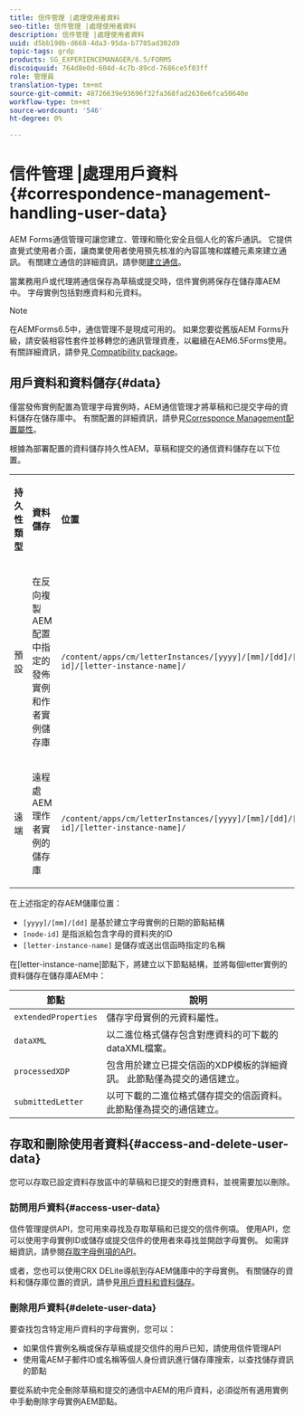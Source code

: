 ```yaml
---
title: 信件管理 |處理使用者資料
seo-title: 信件管理 |處理使用者資料
description: 信件管理 |處理使用者資料
uuid: d5bb190b-d668-4da3-95da-b7705ad302d9
topic-tags: grdp
products: SG_EXPERIENCEMANAGER/6.5/FORMS
discoiquuid: 764d8e0d-604d-4c7b-89cd-7686ce5f03ff
role: 管理員
translation-type: tm+mt
source-git-commit: 48726639e93696f32fa368fad2630e6fca50640e
workflow-type: tm+mt
source-wordcount: '546'
ht-degree: 0%

---
```



# 信件管理 |處理用戶資料{#correspondence-management-handling-user-data}

AEM Forms通信管理可讓您建立、管理和簡化安全且個人化的客戶通訊。 它提供直覺式使用者介面，讓商業使用者使用預先核准的內容區塊和媒體元素來建立通訊。 有關建立通信的詳細資訊，請參閱[建立通信](/help/forms/using/create-correspondence.md)。

當業務用戶或代理將通信保存為草稿或提交時，信件實例將保存在儲存庫AEM中。 字母實例包括對應資料和元資料。

>[!NOTE]
>
>在AEMForms6.5中，通信管理不是現成可用的。 如果您要從舊版AEM Forms升級，請安裝相容性套件並移轉您的通訊管理資產，以繼續在AEM6.5Forms使用。 有關詳細資訊，請參見[ Compatibility package](/help/forms/using/compatibility-package.md)。

## 用戶資料和資料儲存{#data}

僅當發佈實例配置為管理字母實例時，AEM通信管理才將草稿和已提交字母的資料儲存在儲存庫中。 有關配置的詳細資訊，請參見[Corresponce Management配置屬性](/help/forms/using/cm-configuration-properties.md)。

根據為部署配置的資料儲存持久性AEM，草稿和提交的通信資料儲存在以下位置。

<table>
 <tbody>
  <tr>
   <td><p><strong>持久性類型</strong></p> </td>
   <td><p><strong>資料儲存</strong></p> </td>
   <td><p><strong>位置</strong></p> </td>
  </tr>
  <tr>
   <td><p>預設</p> </td>
   <td><p>在反向複製AEM配置中指定的發佈實例和作者實例儲存庫</p> </td>
   <td><p><code>/content/apps/cm/letterInstances/[yyyy]/[mm]/[dd]/[node-id]/[letter-instance-name]/</code> </p> </td>
  </tr>
  <tr>
   <td><p>遠端</p> </td>
   <td><p>遠程處AEM理作者實例的儲存庫</p> </td>
   <td><p><code>/content/apps/cm/letterInstances/[yyyy]/[mm]/[dd]/[node-id]/[letter-instance-name]/</code></p> </td>
  </tr>
 </tbody>
</table>

在上述指定的存AEM儲庫位置：

* `[yyyy]/[mm]/[dd]` 是基於建立字母實例的日期的節點結構
* `[node-id]` 是指派給包含字母的資料夾的ID
* `[letter-instance-name]` 是儲存或送出信函時指定的名稱

在[letter-instance-name]節點下，將建立以下節點結構，並將每個letter實例的資料儲存在儲存庫AEM中：

| 節點 | 說明 |
|---|---|
| `extendedProperties` | 儲存字母實例的元資料屬性。 |
| `dataXML` | 以二進位格式儲存包含對應資料的可下載的dataXML檔案。 |
| `processedXDP` | 包含用於建立已提交信函的XDP模板的詳細資訊。 此節點僅為提交的通信建立。 |
| `submittedLetter` | 以可下載的二進位格式儲存提交的信函資料。 此節點僅為提交的通信建立。 |

## 存取和刪除使用者資料{#access-and-delete-user-data}

您可以存取已設定資料存放區中的草稿和已提交的對應資料，並視需要加以刪除。

### 訪問用戶資料{#access-user-data}

信件管理提供API，您可用來尋找及存取草稿和已提交的信件例項。 使用API，您可以使用字母實例ID或儲存或提交信件的使用者來尋找並開啟字母實例。 如需詳細資訊，請參閱[存取字母例項的API](/help/forms/using/cm-apis-to-access-letter-instances.md)。

或者，您也可以使用CRX DELite導航到存AEM儲庫中的字母實例。 有關儲存的資料和儲存庫位置的資訊，請參見[用戶資料和資料儲存](/help/forms/using/correspondence-management-handling-user-data.md#data)。

### 刪除用戶資料{#delete-user-data}

要查找包含特定用戶資料的字母實例，您可以：

* 如果信件實例名稱或保存草稿或提交信件的用戶已知，請使用信件管理API
* 使用電AEM子郵件ID或名稱等個人身份資訊進行儲存庫搜索，以查找儲存資訊的節點

要從系統中完全刪除草稿和提交的通信中AEM的用戶資料，必須從所有適用實例中手動刪除字母實例AEM節點。
